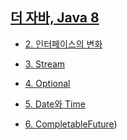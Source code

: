 
## [더 자바, Java 8](https://www.inflearn.com/course/the-java-java8/dashboard)


* [2. 인터페이스의 변화](https://github.com/goodGid/Lecture/blob/master/inflearn/%EB%8D%94%20%EC%9E%90%EB%B0%94%2C%20Java%208/Chapter_2.md)

* [3. Stream](https://github.com/goodGid/Lecture/blob/master/inflearn/%EB%8D%94%20%EC%9E%90%EB%B0%94%2C%20Java%208/Chapter_3.md)

* [4. Optional](https://github.com/goodGid/Lecture/blob/master/inflearn/%EB%8D%94%20%EC%9E%90%EB%B0%94%2C%20Java%208/Chapter_4.md)

* [5. Date와 Time](https://github.com/goodGid/Lecture/blob/master/inflearn/%EB%8D%94%20%EC%9E%90%EB%B0%94%2C%20Java%208/Chapter_5.md)

* [6. CompletableFuture](https://github.com/goodGid/Lecture/blob/master/inflearn/%EB%8D%94%20%EC%9E%90%EB%B0%94%2C%20Java%208/Chapter_6.md))
